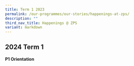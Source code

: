 ```yaml
---
title: Term 1 2023
permalink: /our-programmes/our-stories/happenings-at-zps/
description: ""
third_nav_title: Happenings @ ZPS
variant: markdown
---
```

## 2024 Term 1
<h4><strong>P1 Orientation</strong></h4>
